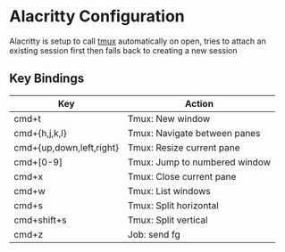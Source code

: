 # Alacritty Configuration

Alacritty is setup to call [tmux](/configs/tmux/readme.md) automatically on
open, tries to attach an existing session first then falls back to creating a new session

## Key Bindings

| Key                      | Action                        |
| ------------------------ | ----------------------------- |
| cmd+t                    | Tmux: New window              |
| cmd+{h,j,k,l}            | Tmux: Navigate between panes  |
| cmd+{up,down,left,right} | Tmux: Resize current pane     |
| cmd+[0-9]                | Tmux: Jump to numbered window |
| cmd+x                    | Tmux: Close current pane      |
| cmd+w                    | Tmux: List windows            |
| cmd+s                    | Tmux: Split horizontal        |
| cmd+shift+s              | Tmux: Split vertical          |
| cmd+z                    | Job: send fg<cr>              |
